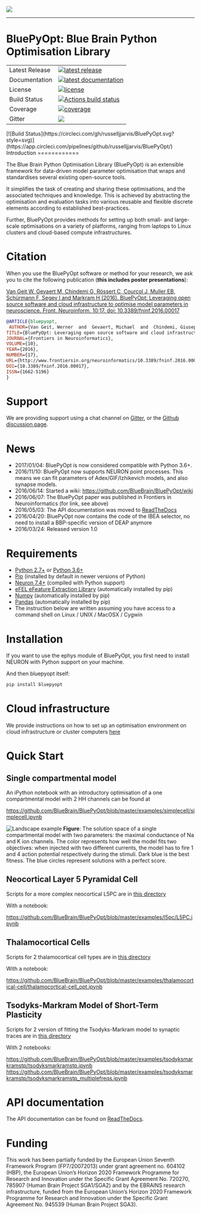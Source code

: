 <img src="docs/source/logo/BluePyOptBanner.png"/>

-----------------
# BluePyOpt: Blue Brain Python Optimisation Library

<table>
<tr>
  <td>Latest Release</td>
  <td>
    <a href="https://pypi.org/project/bluepyopt/">
    <img src="https://img.shields.io/pypi/v/bluepyopt.svg" alt="latest release" />
    </a>
  </td>
</tr>
<tr>
  <td>Documentation</td>
  <td>
    <a href="https://bluepyopt.readthedocs.io/">
    <img src="https://readthedocs.org/projects/bluepyopt/badge/?version=latest" alt="latest documentation" />
    </a>
  </td>
</tr>
<tr>
  <td>License</td>
  <td>
    <a href="https://github.com/BlueBrain/bluepyopt/blob/master/LICENSE.txt">
    <img src="https://img.shields.io/pypi/l/bluepyopt.svg" alt="license" />
    </a>
</td>
</tr>
<tr>
  <td>Build Status</td>
  <td>
    <a href="https://github.com/BlueBrain/BluePyOpt/actions">
    <img src="https://github.com/BlueBrain/BluePyOpt/workflows/Build/badge.svg?branch=master" alt="Actions build status" />
    </a>
  </td>
</tr>
<tr>
  <td>Coverage</td>
  <td>
    <a href="https://codecov.io/gh/BlueBrain/bluepyopt">
    <img src="https://codecov.io/github/BlueBrain/BluePyOpt/coverage.svg?branch=master" alt="coverage" />
    </a>
  </td>
</tr>
<tr>
	<td>Gitter</td>
	<td>
		<a href="https://gitter.im/bluebrain/bluepyopt">
		<img src="https://badges.gitter.im/Join%20Chat.svg"
	</a>
	</td>
</tr>
</table>
[![Build Status](https://circleci.com/gh/russelljjarvis/BluePyOpt.svg?style=svg)](https://app.circleci.com/pipelines/github/russelljjarvis/BluePyOpt/)
Introduction
============

The Blue Brain Python Optimisation Library (BluePyOpt) is an extensible
framework for data-driven model parameter optimisation that wraps and
standardises several existing open-source tools.

It simplifies the task of creating and sharing these optimisations,
and the associated techniques and knowledge.
This is achieved by abstracting the optimisation and evaluation tasks
into various reusable and flexible discrete elements according to established
best-practices.

Further, BluePyOpt provides methods for setting up both small- and large-scale
optimisations on a variety of platforms,
ranging from laptops to Linux clusters and cloud-based compute infrastructures.

Citation
========

When you use the BluePyOpt software or method for your research, we ask you to cite the following publication (**this includes poster presentations**):

[Van Geit W, Gevaert M, Chindemi G, Rössert C, Courcol J, Muller EB, Schürmann F, Segev I and Markram H (2016). BluePyOpt: Leveraging open source software and cloud infrastructure to optimise model parameters in neuroscience. Front. Neuroinform. 10:17. doi: 10.3389/fninf.2016.00017](http://journal.frontiersin.org/article/10.3389/fninf.2016.00017)

```bibtex
@ARTICLE{bluepyopt,
 AUTHOR={Van Geit, Werner  and  Gevaert, Michael  and  Chindemi, Giuseppe  and  Rössert, Christian  and  Courcol, Jean-Denis  and  Muller, Eilif Benjamin  and  Schürmann, Felix  and  Segev, Idan  and  Markram, Henry},   
TITLE={BluePyOpt: Leveraging open source software and cloud infrastructure to optimise model parameters in neuroscience},
JOURNAL={Frontiers in Neuroinformatics},
VOLUME={10},
YEAR={2016},
NUMBER={17},
URL={http://www.frontiersin.org/neuroinformatics/10.3389/fninf.2016.00017/abstract},
DOI={10.3389/fninf.2016.00017},
ISSN={1662-5196}
}
```
Support
=======
We are providing support using a chat channel on [Gitter](https://gitter.im/BlueBrain/BluePyOpt), or the [Github discussion page](https://github.com/BlueBrain/BluePyOpt/discussions).

News
====
- 2017/01/04: BluePyOpt is now considered compatible with Python 3.6+.
- 2016/11/10: BluePyOpt now supports NEURON point processes. This means we can fit parameters of Adex/GIF/Izhikevich models, and also synapse models.
- 2016/06/14: Started a wiki: https://github.com/BlueBrain/BluePyOpt/wiki
- 2016/06/07: The BluePyOpt paper was published in Frontiers in Neuroinformatics (for link, see above)
- 2016/05/03: The API documentation was moved to [ReadTheDocs](http://bluepyopt.readthedocs.io/en/latest/)
- 2016/04/20: BluePyOpt now contains the code of the IBEA selector, no need to install a BBP-specific version of DEAP anymore
- 2016/03/24: Released version 1.0

Requirements
============

* [Python 2.7+](https://www.python.org/download/releases/2.7/) or [Python 3.6+](https://www.python.org/downloads/release/python-360/)
* [Pip](https://pip.pypa.io) (installed by default in newer versions of Python)
* [Neuron 7.4+](http://neuron.yale.edu/) (compiled with Python support)
* [eFEL eFeature Extraction Library](https://github.com/BlueBrain/eFEL) (automatically installed by pip)
* [Numpy](http://www.numpy.org) (automatically installed by pip)
* [Pandas](http://pandas.pydata.org/) (automatically installed by pip)
* The instruction below are written assuming you have access to a command shell
on Linux / UNIX / MacOSX / Cygwin

Installation
============

If you want to use the ephys module of BluePyOpt, you first need to install NEURON with Python support on your machine.

And then bluepyopt itself:

```bash
pip install bluepyopt
```

Cloud infrastructure
====================

We provide instructions on how to set up an optimisation environment on cloud
infrastructure or cluster computers
[here](https://github.com/BlueBrain/BluePyOpt/tree/master/cloud-config)

Quick Start
===========

Single compartmental model
--------------------------

An iPython notebook with an introductory optimisation of a one compartmental
model with 2 HH channels can be found at

https://github.com/BlueBrain/BluePyOpt/blob/master/examples/simplecell/simplecell.ipynb

![Landscape example](https://github.com/BlueBrain/BluePyOpt/blob/master/examples/simplecell/figures/landscape_example.png)
**Figure**: The solution space of a single compartmental model with two parameters: the maximal conductance of Na and K ion channels. The color represents how well the model fits two objectives: when injected with two different currents, the model has to fire 1 and 4 action potential respectively during the stimuli. Dark blue is the best fitness. The blue circles represent solutions with a perfect score.

Neocortical Layer 5 Pyramidal Cell
----------------------------------
Scripts for a more complex neocortical L5PC are in
[this directory](https://github.com/BlueBrain/BluePyOpt/tree/master/examples/l5pc)

With a notebook:

https://github.com/BlueBrain/BluePyOpt/blob/master/examples/l5pc/L5PC.ipynb

Thalamocortical Cells
---------------------
Scripts for 2 thalamocortical cell types are in
[this directory](https://github.com/BlueBrain/BluePyOpt/tree/master/examples/thalamocortical-cell)

With a notebook:

https://github.com/BlueBrain/BluePyOpt/blob/master/examples/thalamocortical-cell/thalamocortical-cell_opt.ipynb


Tsodyks-Markram Model of Short-Term Plasticity
---------------------
Scripts for 2 version of fitting the Tsodyks-Markram model to synaptic traces are in
[this directory](https://github.com/BlueBrain/BluePyOpt/tree/master/examples/tsodyksmarkramstp)

With 2 notebooks:

https://github.com/BlueBrain/BluePyOpt/blob/master/examples/tsodyksmarkramstp/tsodyksmarkramstp.ipynb
https://github.com/BlueBrain/BluePyOpt/blob/master/examples/tsodyksmarkramstp/tsodyksmarkramstp_multiplefreqs.ipynb

API documentation
==================
The API documentation can be found on [ReadTheDocs](http://bluepyopt.readthedocs.io/en/latest/).

Funding
=======
This work has been partially funded by the European Union Seventh Framework Program (FP7/2007­2013) under grant agreement no. 604102 (HBP), the European Union’s Horizon 2020 Framework Programme for Research and Innovation under the Specific Grant Agreement No. 720270, 785907 (Human Brain Project SGA1/SGA2) and by the EBRAINS research infrastructure, funded from the European Union’s Horizon 2020 Framework Programme for Research and Innovation under the Specific Grant Agreement No. 945539 (Human Brain Project SGA3).
